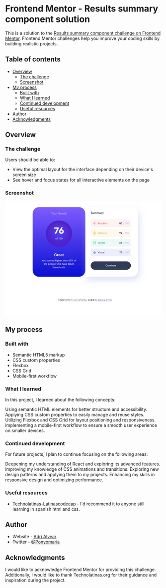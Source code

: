 # Frontend Mentor - Results summary component solution

This is a solution to the [Results summary component challenge on Frontend Mentor](https://www.frontendmentor.io/challenges/results-summary-component-CE_K6s0maV). Frontend Mentor challenges help you improve your coding skills by building realistic projects. 

## Table of contents

- [Overview](#overview)
  - [The challenge](#the-challenge)
  - [Screenshot](#screenshot)
- [My process](#my-process)
  - [Built with](#built-with)
  - [What I learned](#what-i-learned)
  - [Continued development](#continued-development)
  - [Useful resources](#useful-resources)
- [Author](#author)
- [Acknowledgments](#acknowledgments)


## Overview

### The challenge

Users should be able to:

- View the optimal layout for the interface depending on their device's screen size
- See hover and focus states for all interactive elements on the page

### Screenshot

![](./screenshot.jpg)



## My process

### Built with

- Semantic HTML5 markup
- CSS custom properties
- Flexbox
- CSS Grid
- Mobile-first workflow

### What I learned

In this project, I learned about the following concepts:

Using semantic HTML elements for better structure and accessibility.
Applying CSS custom properties to easily manage and reuse styles.
Utilizing Flexbox and CSS Grid for layout positioning and responsiveness.
Implementing a mobile-first workflow to ensure a smooth user experience on smaller devices.


### Continued development
For future projects, I plan to continue focusing on the following areas:

Deepening my understanding of React and exploring its advanced features.
Improving my knowledge of CSS animations and transitions.
Exploring new design patterns and applying them to my projects.
Enhancing my skills in responsive design and optimizing performance.


### Useful resources

- [Technolatinas-Latinascodecap](https://www.youtube.com/watch?v=ld3ZEdno8UU&list=PL4yjEiTs2EYi3fDPjuwVI7WFoY4CDwxx_) -  I'd recommend it to anyone still learning in spanish html and css.



## Author

- Website - [Adri Alvear](https://github.com/Adrialvear)
- Twitter - [@Ponyomaria](https://www.twitter.com/Ponyomaria)



## Acknowledgments

I would like to acknowledge Frontend Mentor for providing this challenge. Additionally, I would like to thank Technolatinas.org for their guidance and inspiration during the project.